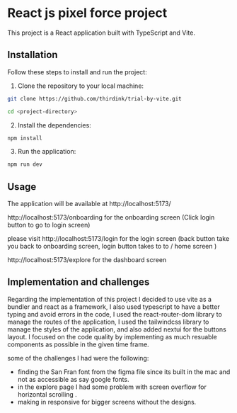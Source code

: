 # React js pixel force project 

This project is a React application built with TypeScript and Vite.

## Installation

Follow these steps to install and run the project:

1. Clone the repository to your local machine:

```bash
git clone https://github.com/thirdink/trial-by-vite.git
```
```bash
cd <project-directory>
```

2. Install the dependencies:

```bash
npm install
```

3. Run the application:

```bash
npm run dev
```

## Usage

The application will be available at http://localhost:5173/

http://localhost:5173/onboarding for the onboarding screen (Click login button to go to login screen)

please visit http://localhost:5173/login for the login screen (back button take you back to onboarding screen, login button takes to to / home screen )

http://localhost:5173/explore for the dashboard screen 


## Implementation and challenges

Regarding the implementation of this project I decided to use vite as a bundler and react as a framework, I also used typescript to have a better typing and avoid errors in the code, I used the react-router-dom library to manage the routes of the application, I used the tailwindcss library to manage the styles of the application, and also added nextui for the buttons layout. I focused on the code quality by implementing as much resuable components as possible in the given time frame. 

some of the challenges I had were the following:

- finding the San Fran font from the figma file since its built in the mac and not as accessible as say google fonts.
- in the explore page I had some problem with screen overflow for horizontal scrolling .
- making in responsive for bigger screens without the designs.
